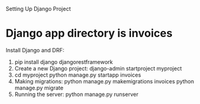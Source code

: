 Setting Up Django Project
# Django app directory is invoices
Install Django and DRF:
1. pip install django djangorestframework
2. Create a new Django project:
   django-admin startproject myproject
3. cd myproject
   python manage.py startapp invoices
4. Making migrations:
   python manage.py makemigrations invoices
   python manage.py migrate
5. Running the server:
   python manage.py runserver

